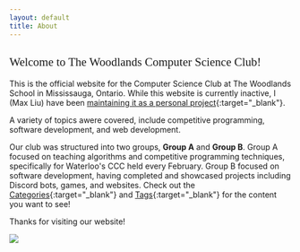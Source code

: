 ```yaml
---
layout: default
title: About
---
```


<h2 style="font-family: Merriweather; font-weight: lighter;">Welcome to The Woodlands Computer Science Club!</h2>

This is the official website for the Computer Science Club at The Woodlands School in Mississauga, Ontario. While this website is currently inactive, I (Max Liu) have been [maintaining it as a personal project](https://github.com/maxliu42/woodlandscodesnew/tree/main){:target="_blank"}.

A variety of topics awere covered, include competitive programming, software development, and web development.

Our club was structured into two groups, **Group A** and **Group B**.
Group A focused on teaching algorithms and competitive programming techniques, specifically for Waterloo's CCC held every February.
Group B focused on software development, having completed and showcased projects including Discord bots, games, and websites. Check out the
[Categories](categories.html){:target="_blank"} and [Tags](tags.html){:target="_blank"} for the content you want to see!

Thanks for visiting our website!

![](assets/img/banners/about.webp)

